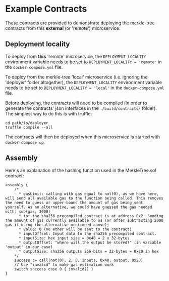 # Example Contracts

These contracts are provided to demonstrate deploying the merkle-tree contracts from this **external** (or 'remote') microservice.

## Deployment locality  

To deploy from **this** 'remote' microservice, the `DEPLOYMENT_LOCALITY` environment variable needs to be set to `DEPLOYMENT_LOCALITY = 'remote'` in the `docker-compose.yml` file.

To deploy from the merkle-tree 'local' microservice (i.e. ignoring the 'deployer' folder altogether), the `DEPLOYMENT_LOCALITY` environment variable needs to be set to `DEPLOYMENT_LOCALITY = 'local'` in the `docker-compose.yml` file.

Before deploying, the contracts will need to be compiled (in order to generate the contracts' json interfaces in the `./build/contracts/` folder). The simplest way to do this is with truffle:

```solidity
cd path/to/deployer
truffle compile --all
```

The contracts will then be deployed when this microservice is started with `docker-compose up`.

## Assembly  

Here's an explanation of the hashing function used in the MerkleTree.sol contract:

```
assembly {
    /*
      * gasLimit: calling with gas equal to not(0), as we have here, will send all available gas to the function being called. This removes the need to guess or upper-bound the amount of gas being sent yourself. As an alternative, we could have guessed the gas needed with: sub(gas, 2000)
      * to: the sha256 precompiled contract is at address 0x2: Sending the amount of gas currently available to us (or after subtracting 2000 gas if using the alternative mentioned above);
      * value: 0 (no ether will be sent to the contract)
      * inputOffset: Input data to the sha256 precompiled contract.
      * inputSize: hex input size = 0x40 = 2 x 32-bytes
      * outputOffset: "where will the output be stored?" (in variable 'output' in our case)
      * outputSize: sha256 outputs 256-bits = 32-bytes = 0x20 in hex
    */
    success := call(not(0), 2, 0, inputs, 0x40, output, 0x20)
    // Use "invalid" to make gas estimation work
    switch success case 0 { invalid() }
}
```

